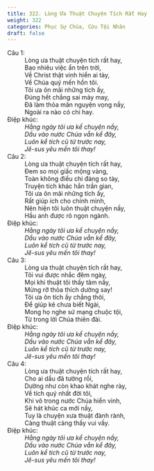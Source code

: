 ```yaml
---
title: 322. Lòng Ưa Thuật Chuyện Tích Rất Hay
weight: 322
categories: Phục Sự Chúa, Cứu Tội Nhân
draft: false
---
```

<dl><dt>Câu 1:</dt><dd data-verse="1">Lòng ưa thuật chuyện tích rất hay, <br/>Bao nhiêu việc ẩn trên trời, <br/>Về Christ thật vinh hiển ai tày, <br/>Về Chúa quý mến hồn tôi. <br/>Tôi ưa ôn mãi những tích ấy, <br/>Đúng hết chẳng sai mảy may, <br/>Đã làm thỏa mãn nguyện vọng nầy, <br/>Ngoài ra nào có chi hay. </dd><dt>Điệp khúc:</dt><dd data-chorus="1"><em>Hằng ngày tôi ưa kể chuyện nầy, <br/>Dầu vào nước Chúa vẫn kể đây, <br/>Luôn kể tích cũ từ trước nay, <br/>Jê-sus yêu mến tôi thay! </em></dd><dt>Câu 2:</dt><dd data-verse="2">Lòng ưa thuật chuyện tích rất hay, <br/>Đem so mọi giấc mộng vàng, <br/>Toàn không điều chi đáng so tày, <br/>Truyện tích khác hẳn trần gian, <br/>Tôi ưa ôn mãi những tích ấy, <br/>Rất giúp ích cho chính mình, <br/>Nên hiện tôi luôn thuật chuyện nầy, <br/>Hầu anh được rõ ngọn ngành. </dd><dt>Điệp khúc:</dt><dd data-chorus="1"><em>Hằng ngày tôi ưa kể chuyện nầy, <br/>Dầu vào nước Chúa vẫn kể đây, <br/>Luôn kể tích cũ từ trước nay, <br/>Jê-sus yêu mến tôi thay! </em></dd><dt>Câu 3:</dt><dd data-verse="3">Lòng ưa thuật chuyện tích rất hay, <br/>Tôi vui được nhắc đêm ngày, <br/>Mọi khi thuật tôi thấy tâm nầy, <br/>Mừng rỡ thỏa thích dường say! <br/>Tôi ưa ôn tích ấy chẳng thôi, <br/>Để giúp kẻ chưa biết Ngài, <br/>Mong họ nghe sứ mạng chuộc tội, <br/>Từ trong lời Chúa thiên đài. </dd><dt>Điệp khúc:</dt><dd data-chorus="1"><em>Hằng ngày tôi ưa kể chuyện nầy, <br/>Dầu vào nước Chúa vẫn kể đây, <br/>Luôn kể tích cũ từ trước nay, <br/>Jê-sus yêu mến tôi thay! </em></dd><dt>Câu 4:</dt><dd data-verse="4">Lòng ưa thuật chuyện tích rất hay, <br/>Cho ai dầu đã tường rồi, <br/>Dường như còn khao khát nghe rày, <br/>Về tích quý nhất đời tôi, <br/>Khi vô trong nước Chúa hiển vinh, <br/>Sẽ hát khúc ca mới nầy, <br/>Tuy là chuyện xưa thuật đành rành, <br/>Càng thuật càng thấy vui vầy. </dd><dt>Điệp khúc:</dt><dd data-chorus="1"><em>Hằng ngày tôi ưa kể chuyện nầy, <br/>Dầu vào nước Chúa vẫn kể đây, <br/>Luôn kể tích cũ từ trước nay, <br/>Jê-sus yêu mến tôi thay! </em></dd></dl>